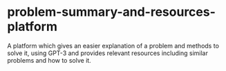 # problem-summary-and-resources-platform
A platform which gives an easier explanation of a problem and methods to solve it, using GPT-3 and provides relevant resources including similar problems and how to solve it.
